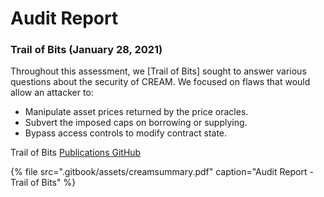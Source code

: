 # Audit Report

### Trail of Bits \(January 28, 2021\)

Throughout this assessment, we \[Trail of Bits\] sought to answer various questions about the security of CREAM. We focused on flaws that would allow an attacker to:

* Manipulate asset prices returned by the price oracles.
* Subvert the imposed caps on borrowing or supplying.
* Bypass access controls to modify contract state.

Trail of Bits [Publications GitHub](https://github.com/trailofbits/publications/blob/master/reviews/CREAMSummary.pdf)

{% file src=".gitbook/assets/creamsummary.pdf" caption="Audit Report - Trail of Bits" %}



